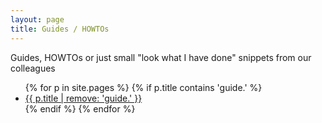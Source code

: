 ```yaml
---
layout: page
title: Guides / HOWTOs
---
```

Guides, HOWTOs or just small "look what I have done" snippets from our colleagues

<ul>
{% for p in site.pages %}
  {% if p.title contains 'guide.' %}
<li><a href="{{ p.url }}">{{ p.title | remove: 'guide.' }}</a></li>
  {% endif %}
{% endfor %}
</ul>
